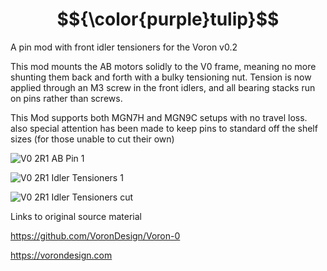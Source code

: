 # $${\color{purple}tulip}$$
A pin mod with front idler tensioners for the Voron v0.2

This mod mounts the AB motors solidly to the V0 frame, meaning no more shunting them back and forth with a bulky tensioning nut. Tension is now applied through an M3 screw in the front idlers, and all bearing stacks run on pins rather than screws.

This Mod supports both MGN7H and MGN9C setups with no travel loss. also special attention has been made to keep pins to standard off the shelf sizes (for those unable to cut their own)

![V0 2R1 AB Pin 1](https://github.com/Amekyras/tulip/assets/94327757/466d0224-228c-460e-9839-762bed13f5d4)

![V0 2R1 Idler Tensioners 1](https://github.com/Amekyras/tulip/assets/94327757/7b6d5fd8-c5b5-485d-95cb-b8b863d2aa13)

![V0 2R1 Idler Tensioners cut](https://github.com/Amekyras/tulip/assets/94327757/48bc5ad5-c708-436f-bfb3-9df37edc790f)


 Links to original source material

https://github.com/VoronDesign/Voron-0

https://vorondesign.com
